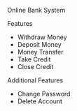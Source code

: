Online Bank System

Features

* Withdraw Money
* Deposit Money
* Money Transfer 
* Take Credit
* Close Credit

Additional Features

* Change Password
* Delete Account

